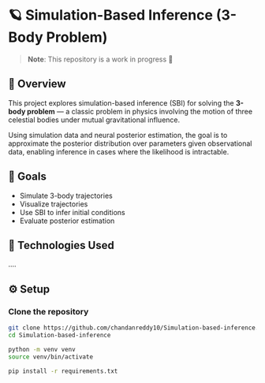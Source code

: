 # 🪐 Simulation-Based Inference (3-Body Problem)

> **Note**: This repository is a work in progress 🚧

## 📖 Overview

This project explores simulation-based inference (SBI) for solving the **3-body problem** — a classic problem in physics involving the motion of three celestial bodies under mutual gravitational influence.

Using simulation data and neural posterior estimation, the goal is to approximate the posterior distribution over parameters given observational data, enabling inference in cases where the likelihood is intractable.

## 🚀 Goals

- Simulate 3-body trajectories
- Visualize trajectories
- Use SBI to infer initial conditions
- Evaluate posterior estimation

## 🧰 Technologies Used
....
## ⚙️ Setup

### Clone the repository

```bash
git clone https://github.com/chandanreddy10/Simulation-based-inference.git
cd Simulation-based-inference
```
```bash
python -m venv venv
source venv/bin/activate 
```
```bash
pip install -r requirements.txt
```
